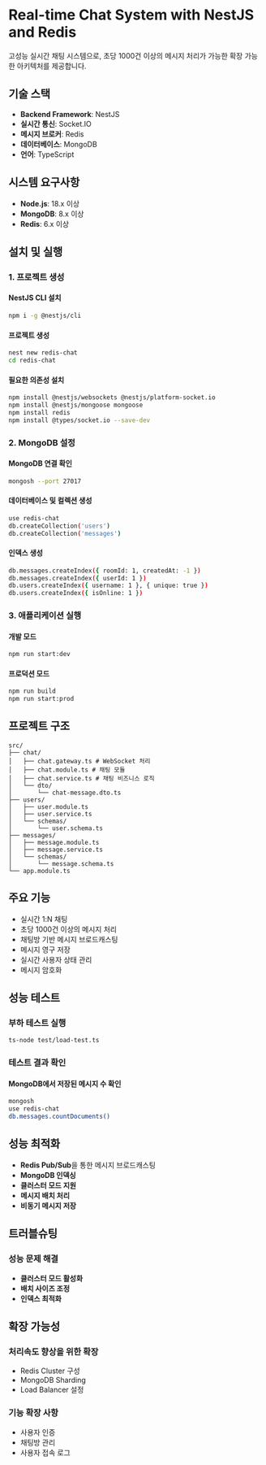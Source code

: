 # Real-time Chat System with NestJS and Redis

고성능 실시간 채팅 시스템으로, 초당 1000건 이상의 메시지 처리가 가능한 확장 가능한 아키텍처를 제공합니다.

## 기술 스택
- **Backend Framework**: NestJS
- **실시간 통신**: Socket.IO
- **메시지 브로커**: Redis
- **데이터베이스**: MongoDB
- **언어**: TypeScript

## 시스템 요구사항
- **Node.js**: 18.x 이상
- **MongoDB**: 8.x 이상
- **Redis**: 6.x 이상

## 설치 및 실행

### 1. 프로젝트 생성
#### NestJS CLI 설치
```bash
npm i -g @nestjs/cli
```
#### 프로젝트 생성
```bash
nest new redis-chat
cd redis-chat
```
#### 필요한 의존성 설치
```bash
npm install @nestjs/websockets @nestjs/platform-socket.io
npm install @nestjs/mongoose mongoose
npm install redis
npm install @types/socket.io --save-dev
```

### 2. MongoDB 설정
#### MongoDB 연결 확인
```bash
mongosh --port 27017
```
#### 데이터베이스 및 컬렉션 생성
```bash
use redis-chat
db.createCollection('users')
db.createCollection('messages')
```
#### 인덱스 생성
```bash
db.messages.createIndex({ roomId: 1, createdAt: -1 })
db.messages.createIndex({ userId: 1 })
db.users.createIndex({ username: 1 }, { unique: true })
db.users.createIndex({ isOnline: 1 })
```

### 3. 애플리케이션 실행
#### 개발 모드
```bash
npm run start:dev
```
#### 프로덕션 모드
```bash
npm run build
npm run start:prod
```

## 프로젝트 구조
```
src/
├── chat/
│   ├── chat.gateway.ts # WebSocket 처리
│   ├── chat.module.ts # 채팅 모듈
│   ├── chat.service.ts # 채팅 비즈니스 로직
│   └── dto/
│       └── chat-message.dto.ts
├── users/
│   ├── user.module.ts
│   ├── user.service.ts
│   └── schemas/
│       └── user.schema.ts
├── messages/
│   ├── message.module.ts
│   ├── message.service.ts
│   └── schemas/
│       └── message.schema.ts
└── app.module.ts
```

## 주요 기능
- 실시간 1:N 채팅
- 초당 1000건 이상의 메시지 처리
- 채팅방 기반 메시지 브로드캐스팅
- 메시지 영구 저장
- 실시간 사용자 상태 관리
- 메시지 암호화

## 성능 테스트

### 부하 테스트 실행
```bash
ts-node test/load-test.ts
```

### 테스트 결과 확인
#### MongoDB에서 저장된 메시지 수 확인
```bash
mongosh
use redis-chat
db.messages.countDocuments()
```

## 성능 최적화
- **Redis Pub/Sub**을 통한 메시지 브로드캐스팅
- **MongoDB 인덱싱**
- **클러스터 모드 지원**
- **메시지 배치 처리**
- **비동기 메시지 저장**

## 트러블슈팅

### 성능 문제 해결
- **클러스터 모드 활성화**
- **배치 사이즈 조정**
- **인덱스 최적화**

## 확장 가능성

### 처리속도 향상을 위한 확장
- Redis Cluster 구성
- MongoDB Sharding
- Load Balancer 설정

### 기능 확장 사항
- 사용자 인증
- 채팅방 관리
- 사용자 접속 로그
